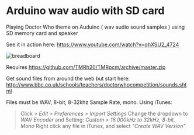 # Arduino wav audio with SD card
Playing Doctor Who theme on Auduino ( wav audio sound samples ) using SD memory card and speaker

See it in action here: https://www.youtube.com/watch?v=qhXSU2_4724

![breadboard](https://github.com/omiq/arduino_sd_wav/blob/master/sd-audio_breadboard.png)

Requires https://github.com/TMRh20/TMRpcm/archive/master.zip

Get sound files from around the web but start here: http://www.bbc.co.uk/schools/teachers/doctorwhocompetition/sounds.shtml

Files must be WAV, 8-bit, 8-32khz Sample Rate, mono. Using iTunes:

> Click _> Edit > Preferences > Import Settings_
> Change the dropdown to _WAV Encoder_ and Setting: _Custom > 16.000kHz to 32kHz, 8-bit, Mono_
> Right click any file in iTunes, and select _"Create WAV Version"_
